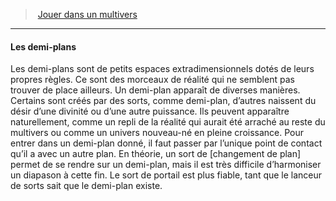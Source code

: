 ﻿---
!Generic
Id: planes_hd.md#les-demi-plans
ParentLink: planes_hd.md#jouer-dans-un-multivers
Name: Les demi-plans
ParentName: Jouer dans un multivers
NameLevel: 4
---
> [Jouer dans un multivers](hd_planes.md)

---

#### Les demi-plans

Les demi-plans sont de petits espaces extradimensionnels dotés de leurs propres règles. Ce sont des morceaux de réalité qui ne semblent pas trouver de place ailleurs. Un demi-plan apparaît de diverses manières. Certains sont créés par des sorts, comme demi-plan, d’autres naissent du désir d’une divinité ou d’une autre puissance. Ils peuvent apparaître naturellement, comme un repli de la réalité qui aurait été arraché au reste du multivers ou comme un univers nouveau-né en pleine croissance. Pour entrer dans un demi-plan donné, il faut passer par l’unique point de contact qu’il a avec un autre plan. En théorie, un sort de [changement de plan] permet de se rendre sur un demi-plan, mais il est très difficile d’harmoniser un diapason à cette fin. Le sort de portail est plus fiable, tant que le lanceur de sorts sait que le demi-plan existe.


